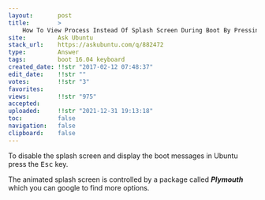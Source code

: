 ```yaml
---
layout:       post
title:        >
    How To View Process Instead Of Splash Screen During Boot By Pressing A Key?
site:         Ask Ubuntu
stack_url:    https://askubuntu.com/q/882472
type:         Answer
tags:         boot 16.04 keyboard
created_date: !!str "2017-02-12 07:48:37"
edit_date:    !!str ""
votes:        !!str "3"
favorites:    
views:        !!str "975"
accepted:     
uploaded:     !!str "2021-12-31 19:13:18"
toc:          false
navigation:   false
clipboard:    false
---
```


To disable the splash screen and display the boot messages in Ubuntu press the <kbd>Esc</kbd> key.

The animated splash screen is controlled by a package called ***Plymouth*** which you can google to find more options.
